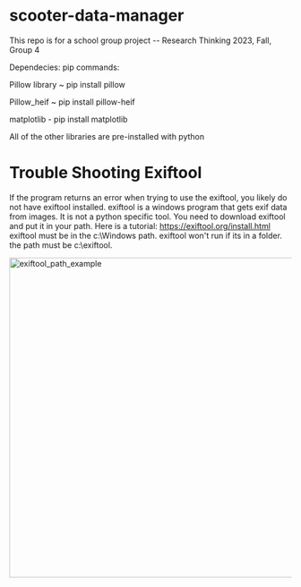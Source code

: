 # scooter-data-manager
This repo is for a school group project -- Research Thinking 2023, Fall, Group 4

Dependecies:      pip commands:  

Pillow library ~ pip install pillow  

Pillow_heif ~ pip install pillow-heif  

matplotlib - pip install matplotlib  

All of the other libraries are pre-installed with python

# Trouble Shooting Exiftool
If the program returns an error when trying to use the exiftool, you likely do not have exiftool installed. 
exiftool is a windows program that gets exif data from images. It is not a python specific tool.
You need to download exiftool and put it in your path. Here is a tutorial: https://exiftool.org/install.html 
exiftool must be in the c:\Windows path. exiftool won't run if its in a folder. the path must be c:\exiftool.


<img width="572" alt="exiftool_path_example" src="https://github.com/franciscoSebastiano/scooter-data-manager/assets/137376492/cc2218ab-bb92-43b1-a563-e941be67bd1e">
